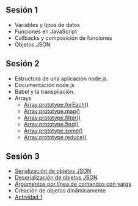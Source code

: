 ## Sesión 1
  * Variables y tipos de datos
  * Funciones en JavaScript
  * Callbacks y composición de funciones
  * Objetos JSON

## Sesión 2
  * Estructura de una aplicación node.js.
  * Documentación node.js
  * Babel y la transpilación.
  * Arrays
    * [Array.prototype.forEach()](https://developer.mozilla.org/es/docs/Web/JavaScript/Referencia/Objetos_globales/Array/forEach)
    * [Array.prototype.map()](https://developer.mozilla.org/es/docs/Web/JavaScript/Referencia/Objetos_globales/Array/map)
    * [Array.prototype.filter()](https://developer.mozilla.org/es/docs/Web/JavaScript/Referencia/Objetos_globales/Array/filter)
    * [Array.prototype.find()](https://developer.mozilla.org/es/docs/Web/JavaScript/Referencia/Objetos_globales/Array/find)
    * [Array.prototype.some()](https://developer.mozilla.org/es/docs/Web/JavaScript/Referencia/Objetos_globales/Array/some)
    * [Array.prototype.reduce()](https://developer.mozilla.org/es/docs/Web/JavaScript/Referencia/Objetos_globales/Array/reduce)

## Sesión 3
  * [Serialización de objetos JSON](https://developer.mozilla.org/en-US/docs/Web/JavaScript/Reference/Global_Objects/JSON/stringify)
  * [Deserialización de objetos JSON](https://developer.mozilla.org/en-US/docs/Web/JavaScript/Reference/Global_Objects/JSON/parse)
  * [Argumentos por línea de comandos con yargs](https://www.npmjs.com/package/yargs)
  * Creación de objetos dinámicamente
  * [Actividad 1](./ejercicios/actividad1.md)